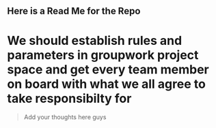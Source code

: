 ## Here is a Read Me for the Repo
# We should establish rules and parameters in groupwork project space and get every team member on board with what we all agree to take responsibilty for

> Add your thoughts here guys
